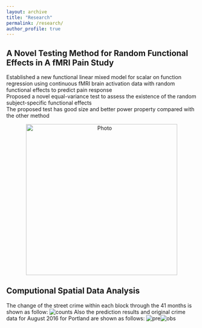 ```yaml
---
layout: archive
title: "Research"
permalink: /research/
author_profile: true
---
```


## A Novel Testing Method for Random Functional Effects in A fMRI Pain Study
Established a new functional linear mixed model for scalar on function regression using continuous fMRI brain activation data with random functional effects to predict pain response<br>Proposed a novel equal-variance test to assess the existence of the random subject-specific functional effects<br>The proposed test has good size and better power property compared with the other method
<p align="center">
  <img src="https://wma9.github.io/images/bonf_homo_powercurve.png?raw=true" alt="Photo" style="width: 400px;"/> 
</p>


## Computional Spatial Data Analysis

The change of the street crime within each block through the 41 months is shown as follow:
![counts](/image/counts.png)
Also the prediction results and original crime data for August 2016 for Portland are shown as follows:
![pre](/image/pre.png)![obs](/image/obs.png)



